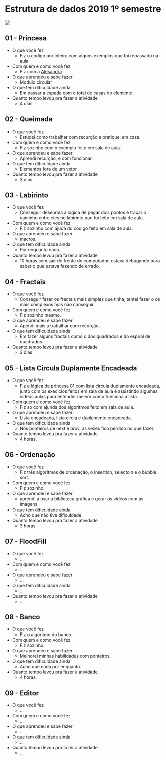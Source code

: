 # Estrutura de dados 2019 1º semestre

![](https://avatars1.githubusercontent.com/u/26174031?s=400&v=4)

## 01 - Princesa

- O que você fez
    - Fiz o código por inteiro com alguns exemplos que foi repassado na aula
- Com quem e como você fez
    - Fiz com a [Alesandra](https://github.com/alessandraoli18/ed-2019-s1)
- O que aprendeu e sabe fazer
    - Modulo circular
- O que tem dificuldade ainda
    - Em passar a espada com o total de casas do elemento
- Quanto tempo levou pra fazer a atividade
    - 4 dias

## 02 - Queimada

- O que você fez
    - Estudei como trabalhar com recurção e pratiquei em casa.
- Com quem e como você fez
    - Fiz sozinho com o exemplo feito em sala de aula.
- O que aprendeu e sabe fazer
    - Aprendi recurção, e com funcionar.
- O que tem dificuldade ainda
    - Elementos fora de um vetor
- Quanto tempo levou pra fazer a atividade
    - 3 dias

## 03 - Labirinto

- O que você fez
    - Conseguir desenrola a lógica de pegar dois pontos e traçar o caminho entre eles no labirinto que foi feito em sala de aula.
- Com quem e como você fez
    - Fiz sozinho com ajuda do código feito em sala de aula.
- O que aprendeu e sabe fazer
    - macros.
- O que tem dificuldade ainda
    - Por enquanto nada.
- Quanto tempo levou pra fazer a atividade
    - 10 horas sem sair de frente do computador, estava debugando para saber o que estava fazendo de errado.

## 04 - Fractais

- O que você fez
    - Conseguir fazer os fractais mais simples que tinha, tentei fazer o os mais complexos mas não conseguir.
- Com quem e como você fez
    - Fiz sozinho mesmo.
- O que aprendeu e sabe fazer
    - Apendi mais a trabalhar com recurção.
- O que tem dificuldade ainda
    - Em fazer alguns fractais como o dos quadrados e do espiral de quadrados.
- Quanto tempo levou pra fazer a atividade
    - 2 dias.

## 05 - Lista Circula Duplamente Encadeada

- O que você fez
    - Fiz a lógica da princesa 01 com lista circula duplamente encadeada, junto com os execicios feitos em sala de aula e assistindo algumas vídeos aulas para entender melhor como funciona a lista.
- Com quem e como você fez
    - Fiz só com ajunda dos algoritmos feito em sala de aula.
- O que aprendeu e sabe fazer
    - Lista encadeada, lista circla e duplamente encadeada.
- O que tem dificuldade ainda
    - Nos ponteiros de next e prov, as vezes fico perdido no que fazer.
- Quanto tempo levou pra fazer a atividade
    - 4 horas.

## 06 - Ordenação

- O que você fez
    - Fiz três algoritmos de ordenação, o insertion, selectoin e o bubble sort.
- Com quem e como você fez
    - Fiz sozinho.
- O que aprendeu e sabe fazer
    - aprendi a usar a biblioteca gráfica e gerar os videos com as imagens.
- O que tem dificuldade ainda
    - Acho que não tive dificuldade.
- Quanto tempo levou pra fazer a atividade
    - 3 horas.

## 07 - FloodFill

- O que você fez
    - ...
- Com quem e como você fez
    - ...
- O que aprendeu e sabe fazer
    - ...
- O que tem dificuldade ainda
    - ...
- Quanto tempo levou pra fazer a atividade
    - ...

## 08 - Banco

- O que você fez
    - Fiz o algoritmo do banco.
- Com quem e como você fez
    - Fiz sozinho.
- O que aprendeu e sabe fazer
    - Melhorei minhas habilidades com ponteiros.
- O que tem dificuldade ainda
    - Acho que nada por enquanto.
- Quanto tempo levou pra fazer a atividade
    - 4 horas.

## 09 - Editor

- O que você fez
    - ...
- Com quem e como você fez
    - ...
- O que aprendeu e sabe fazer
    - ...
- O que tem dificuldade ainda
    - ...
- Quanto tempo levou pra fazer a atividade
    - ...